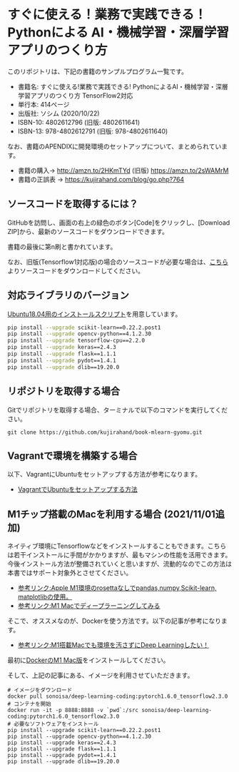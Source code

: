 # すぐに使える！業務で実践できる！Pythonによる AI・機械学習・深層学習アプリのつくり方

このリポジトリは、下記の書籍のサンプルプログラム一覧です。

- 書籍名: すぐに使える!業務で実践できる! PythonによるAI・機械学習・深層学習アプリのつくり方 TensorFlow2対応
- 単行本: 414ページ
- 出版社: ソシム (2020/10/22)
- ISBN-10: 4802612796 (旧版: 4802611641)
- ISBN-13: 978-4802612791 (旧版: 978-4802611640)

なお、書籍のAPENDIXに開発環境のセットアップについて、まとめられています。

- 書籍の購入→ http://amzn.to/2HKmTYd (旧版) https://amzn.to/2sWAMrM
- 書籍の正誤表 → https://kujirahand.com/blog/go.php?764

## ソースコードを取得するには？

GitHubを訪問し、画面の右上の緑色のボタン[Code]をクリックし、[Download ZIP]から、最新のソースコードをダウンロードできます。

書籍の最後に第n刷と書かれています。

なお、旧版(Tensorflow1対応版)の場合のソースコードが必要な場合は、[こちら](https://github.com/kujirahand/book-mlearn-gyomu/releases/tag/1.0.0)よりソースコードをダウンロードしてください。

## 対応ライブラリのバージョン

[Ubuntu18.04用のインストールスクリプト](https://github.com/kujirahand/book-mlearn-gyomu/blob/master/src/vagrant/ubuntu-install.sh)を用意しています。

```pip-install.bash
pip install --upgrade scikit-learn==0.22.2.post1
pip install --upgrade opencv-python==4.1.2.30
pip install --upgrade tensorflow-cpu==2.2.0
pip install --upgrade keras==2.4.3
pip install --upgrade flask==1.1.1
pip install --upgrade pydot==1.4.1
pip install --upgrade dlib==19.20.0
```

## リポジトリを取得する場合

Gitでリポジトリを取得する場合、ターミナルで以下のコマンドを実行してください。

```
git clone https://github.com/kujirahand/book-mlearn-gyomu.git
```

## Vagrantで環境を構築する場合

以下、VagrantにUbuntuをセットアップする方法が参考になります。

- [VagrantでUbuntuをセットアップする方法](https://kujirahand.com/blog/go.php?748)

## M1チップ搭載のMacを利用する場合 (2021/11/01追加)

ネイティブ環境にTensorflowなどをインストールすることもできます。こちらは若干インストールに手間がかかりますが、最もマシンの性能を活用できます。今後インストール方法が整備されていくと思いますが、流動的なのでこの方法は本書ではサポート対象外とさせてください。

 - [参考リンク:Apple M1環境のrosettaなしでpandas,numpy,Scikit-learn, matplotlibの使用。](https://qiita.com/cheuora/items/c2111ed4d9956e804100)
 - [参考リンク:M1 Macでディープラーニングしてみる](https://zenn.dev/karaage0703/articles/0ab9e654cfb0ec)

そこで、オススメなのが、Dockerを使う方法です。以下の記事が参考になります。

 - [参考リンク:M1搭載Macでも環境を汚さずにDeep Learningしたい！](https://qiita.com/sonoisa/items/6d6b4a81169397a96dd8)

最初に[DockerのM1 Mac版](https://docs.docker.com/desktop/mac/apple-silicon/)をインストールしてください。

そして、上記の記事にある、イメージを利用させていただきます。

```
# イメージをダウンロード
docker pull sonoisa/deep-learning-coding:pytorch1.6.0_tensorflow2.3.0
# コンテナを開始
docker run -it -p 8888:8888 -v `pwd`:/src sonoisa/deep-learning-coding:pytorch1.6.0_tensorflow2.3.0
# 必要なソフトウェアをインストール
pip install --upgrade scikit-learn==0.22.2.post1
pip install --upgrade opencv-python==4.1.2.30
pip install --upgrade keras==2.4.3
pip install --upgrade flask==1.1.1
pip install --upgrade pydot==1.4.1
pip install --upgrade dlib==19.20.0
```




